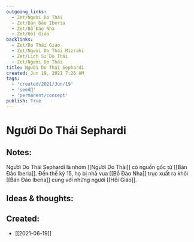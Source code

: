 ```yaml
---
outgoing_links:
  - Zet/Người Do Thái
  - Zet/Bán Đảo Iberia
  - Zet/Bồ Đào Nha
  - Zet/Hồi Giáo
backlinks:
  - Zet/Do Thái Giáo
  - Zet/Người Do Thái Mizrahi
  - Zet/Lịch Sử Do Thái
  - Zet/Người Do Thái
title: Người Do Thái Sephardi
created: Jun 19, 2021 7:26 AM
tags:
  - 'created/2021/Jun/19'
  - 'seed🥜'
  - 'permanent/concept'
publish: True
---
```

# Người Do Thái Sephardi

## Notes:
Người Do Thái Sephardi là nhóm [[Người Do Thái]] có nguồn gốc từ [[Bán Đảo Iberia]]. Đến thế kỷ 15, họ bị nhà vua [[Bồ Đào Nha]] trục xuất ra khỏi [[Bán Đảo Iberia]] cùng với những người [[Hồi Giáo]].

## Ideas & thoughts:
## Created:
- [[2021-06-19]]
